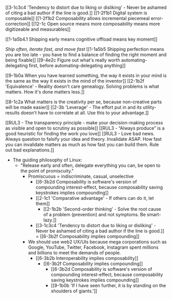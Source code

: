 [[3-1c3c4 'Tendency to distort due to liking or disliking' - Never be ashamed of citing a bad author if the line is good.]]
	[[1-2f1b1 Digital system is composable]]
		[[1-2f1b2 Composability allows incremental piecemeal error-correction]]
			[[12-1c Open source means more composability means more digitizeable and measurables]]

[[1-1a5b4.1 Shipping early means cognitive offload means key moment]]

*Ship often, iterate fast, and move fast*
	[[1-1a5b5 Shipping perfection means you are too late - you have to find a balance of finding the right moment and being fixable]]
		[[9-4e2c Figure out what's really worth automating-delegating first, before automating-delegating anything]]

[[9-1b0a When you have learned something, the way it exists in your mind is the same as the way it exists in the mind of the inventor]]
	[[2-1b2f 'Equivalence' - Reality doesn't care genealogy. Solving problems is what matters. How it's done matters less.]]

[[8-1c2a What matters is the creativity per se, because non-creative parts will be made easier]]
	[[2-3b 'Leverage' - The effort put in and its utility-results doesn't have to correlate at all. Use this to your advantage.]]

[[RUL3 - The transparency principle - make your decision-making process as visible and open to scrutiny as possible]]
[[RUL3 - “Always produce” is a good heuristic for finding the work you love]]
[[RUL3 - Love bad news. Always question to falsify your idea and theory. Invalidate ASAP. How fast you can invalidate matters as much as how fast you can build them. Rule out bad explanations.]]

- The guiding philosophy of Linux:
	- "Release early and often, delegate everything you can, be open to the point of promiscuity."
		- Promiscuous = indiscriminate, casual, unselective 
			- [[6-3b2d Composability is software's version of compounding interest-effect, because composability saving keystrokes implies compounding]]
			- [[2-1c1 'Comparative advantage' - If others can do it, let them]] 
				- [[2-1b2b 'Second-order thinking' - Solve the root cause of a problem (prevention) and not symptoms. Be smart-lazy.]]
			- [[3-1c3c4 'Tendency to distort due to liking or disliking' - Never be ashamed of citing a bad author if the line is good.]] = [[6-3b2f Composability implies compounding]]
		- We should use web2 UX/UIs because mega corporations such as Google, YouTube, Twitter, Facebook, Instagram spent millions and billions to meet the demands of people.
			- [[6-3b2b Interoperability implies composability]]
				- [[6-3b2f Composability implies compounding]]
					- [[6-3b2d Composability is software's version of compounding interest-effect, because composability saving keystrokes implies compounding]]
					- [[9-1b0b 'If I have seen further, it is by standing on the shoulders of giants.']]
